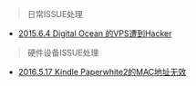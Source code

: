 > 日常ISSUE处理

+ [2015.6.4  Digital Ocean 的VPS遭到Hacker](https://github.com/hashmaparraylist/Issue/tree/master/DO_649672)

> 硬件设备ISSUE处理

+ [2016.5.17 Kindle Paperwhite2的MAC地址无效](https://github.com/hashmaparraylist/Issue/issues/2)
